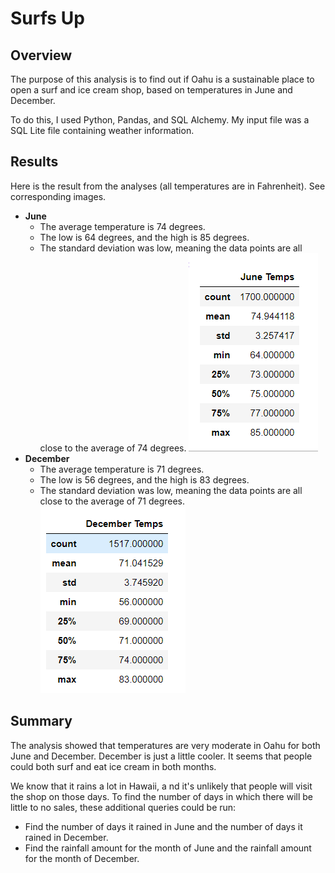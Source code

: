 # Surfs Up

## Overview
The purpose of this analysis is to find out if Oahu is a sustainable place to open a surf and ice cream shop, based on temperatures in June and December. 

To do this, I used Python, Pandas, and SQL Alchemy. My input file was a SQL Lite file containing weather information.
## Results
Here is the result from the analyses (all temperatures are in Fahrenheit). See corresponding images.
- **June**
  - The average temperature is 74 degrees.
  - The low is 64 degrees, and the high is 85 degrees.
  - The standard deviation was low, meaning the data points are all close to the average of 74 degrees.
![](./Resources/June_Temps.png)  
- **December**
  - The average temperature is 71 degrees.
  - The low is 56 degrees, and the high is 83 degrees.
  - The standard deviation was low, meaning the data points are all close to the average of 71 degrees.
![](./Resources/December_Temps.png)  

## Summary
The analysis showed that temperatures are very moderate in Oahu for both June and December. December is just a little cooler. It seems that people could both surf and eat ice cream in both months. 

We know that it rains a lot in Hawaii, a nd it's unlikely that people will visit the shop on those days. To find the number of days in which there will be little to no sales, these additional queries could be run:
- Find the number of days it rained in June and the number of days it rained in December.
- Find the rainfall amount for the month of June and the rainfall amount for the month of December.



